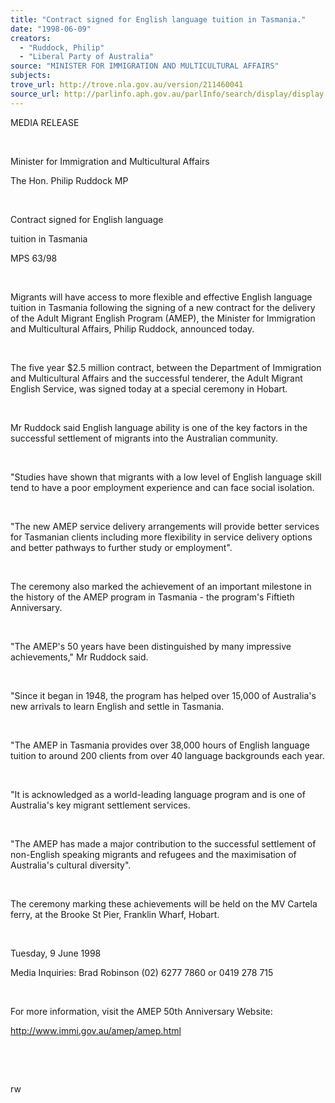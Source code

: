 ```yaml
---
title: "Contract signed for English language tuition in Tasmania."
date: "1998-06-09"
creators:
  - "Ruddock, Philip"
  - "Liberal Party of Australia"
source: "MINISTER FOR IMMIGRATION AND MULTICULTURAL AFFAIRS"
subjects:
trove_url: http://trove.nla.gov.au/version/211460041
source_url: http://parlinfo.aph.gov.au/parlInfo/search/display/display.w3p;query=Id%3A%22media/pressrel/DK505%22
---
```


   

  MEDIA RELEASE

  

  Minister for Immigration and Multicultural Affairs 

  The Hon. Philip Ruddock MP 

  

  Contract signed for English language

  tuition in Tasmania

  MPS 63/98 

  

 Migrants will have access 
to more flexible and effective English language tuition in Tasmania 
following the signing of a new contract for the delivery of the Adult 
Migrant English Program (AMEP), the Minister for Immigration and Multicultural 
Affairs, Philip Ruddock, announced today. 

  

 The five year $2.5 million 
contract, between the Department of Immigration and Multicultural Affairs 
and the successful tenderer, the Adult Migrant English Service, was 
signed today at a special ceremony in Hobart. 

  

 Mr Ruddock said English 
language ability is one of the key factors in the successful settlement 
of migrants into the Australian community. 

  

 "Studies have shown 
that migrants with a low level of English language skill tend to have 
a poor employment experience and can face social isolation. 

  

 "The new AMEP service 
delivery arrangements will provide better services for Tasmanian clients 
including more flexibility in service delivery options and better pathways 
to further study or employment". 

  

 The ceremony also marked 
the achievement of an important milestone in the history of the AMEP 
program in Tasmania - the program's Fiftieth Anniversary. 

  

 "The AMEP's 50 
years have been distinguished by many impressive achievements," 
Mr Ruddock said. 

  

 "Since it began 
in 1948, the program has helped over 15,000 of Australia's new arrivals 
to learn English and settle in Tasmania. 

  

 "The AMEP in Tasmania 
provides over 38,000 hours of English language tuition to around 200 
clients from over 40 language backgrounds each year. 

  

 "It is acknowledged 
as a world-leading language program and is one of Australia's key migrant 
settlement services. 

  

 "The AMEP has made 
a major contribution to the successful settlement of non-English speaking 
migrants and refugees and the maximisation of Australia's cultural diversity". 

  

 The ceremony marking 
these achievements will be held on the MV Cartela ferry, at the Brooke 
St Pier, Franklin Wharf, Hobart. 

  

  Tuesday, 9 June 1998

  Media Inquiries: Brad Robinson (02) 6277 7860 or 0419 278 715 

  

  For more information, 
visit the AMEP 50th Anniversary Website:

   http://www.immi.gov.au/amep/amep.html

  

  

  rw


